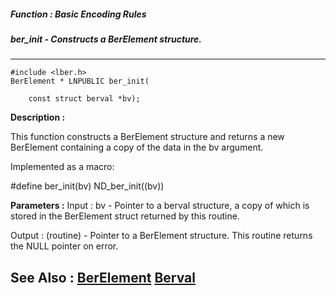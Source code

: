 ##### Function : Basic Encoding Rules
##### ber_init - Constructs a BerElement structure.
---
```
#include <lber.h>
BerElement * LNPUBLIC ber_init(

	const struct berval *bv);
```
**Description :**

This function constructs a BerElement structure and returns a new BerElement 
containing a copy of the data in the bv argument.  

Implemented as a macro:

#define ber_init(bv)  ND_ber_init((bv))

**Parameters :**
Input :
bv  -  Pointer to a berval structure, a copy of which is stored in the BerElement struct returned by this routine.

Output :
(routine)  -  Pointer to a BerElement structure. This routine returns the NULL pointer on error.



**See Also :**
[BerElement](/reference/Data/BerElement)
[Berval](/reference/Data/Berval)
---
